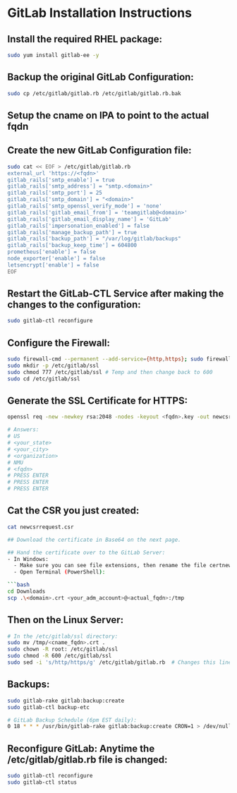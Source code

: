 # GitLab Installation Instructions
## Install the required RHEL package:
```bash
sudo yum install gitlab-ee -y
```

## Backup the original GitLab Configuration:
```bash
sudo cp /etc/gitlab/gitlab.rb /etc/gitlab/gitlab.rb.bak 
```

## Setup the cname on IPA to point to the actual fqdn <fqdn>

## Create the new GitLab Configuration file:
```bash
sudo cat << EOF > /etc/gitlab/gitlab.rb
external_url 'https://<fqdn>'
gitlab_rails['smtp_enable'] = true
gitlab_rails['smtp_address'] = "smtp.<domain>"
gitlab_rails['smtp_port'] = 25
gitlab_rails['smtp_domain'] = "<domain>"
gitlab_rails['smtp_openssl_verify_mode'] = 'none'
gitlab_rails['gitlab_email_from'] = 'teamgitlab@<domain>'
gitlab_rails['gitlab_email_display_name'] = 'GitLab'
gitlab_rails['impersonation_enabled'] = false
gitlab_rails['manage_backup_path'] = true
gitlab_rails['backup_path'] = "/var/log/gitlab/backups"
gitlab_rails['backup_keep_time'] = 604800
prometheus['enable'] = false
node_exporter['enable'] = false
letsencrypt['enable'] = false
EOF
```

## Restart the GitLab-CTL Service after making the changes to the configuration:
```bash
sudo gitlab-ctl reconfigure
```

## Configure the Firewall:
```bash
sudo firewall-cmd --permanent --add-service={http,https}; sudo firewall-cmd --reload
sudo mkdir -p /etc/gitlab/ssl
sudo chmod 777 /etc/gitlab/ssl # Temp and then change back to 600
sudo cd /etc/gitlab/ssl
```

## Generate the SSL Certificate for HTTPS:
```bash
openssl req -new -newkey rsa:2048 -nodes -keyout <fqdn>.key -out newcsrrequest.csr

# Answers:
# US
# <your_state>
# <your_city>
# <organization>
# NMU
# <fqdn>
# PRESS ENTER
# PRESS ENTER
# PRESS ENTER 
```

## Cat the CSR you just created:
```bash
cat newcsrrequest.csr

## Download the certificate in Base64 on the next page.

## Hand the certificate over to the GitLab Server:
- In Windows: 
  - Make sure you can see file extensions, then rename the file certnew.cer to <fqdn>.crt
  - Open Terminal (PowerShell):

```bash
cd Downloads
scp .\<domain>.crt <your_adm_account>@<actual_fqdn>:/tmp
```

## Then on the Linux Server:
```bash
# In the /etc/gitlab/ssl directory:
sudo mv /tmp/<cname_fqdn>.crt .
sudo chown -R root: /etc/gitlab/ssl
sudo chmod -R 600 /etc/gitlab/ssl
sudo sed -i 's/http/https/g' /etc/gitlab/gitlab.rb  # Changes this line to: external_url 'https://<cname_fqdn>'
```

## Backups:
```bash
sudo gitlab-rake gitlab:backup:create
sudo gitlab-ctl backup-etc

# GitLab Backup Schedule (6pm EST daily):
0 18 * * * /usr/bin/gitlab-rake gitlab:backup:create CRON=1 > /dev/null 2>&1
```

## Reconfigure GitLab: Anytime the /etc/gitlab/gitlab.rb file is changed:
```bash
sudo gitlab-ctl reconfigure
sudo gitlab-ctl status
```
